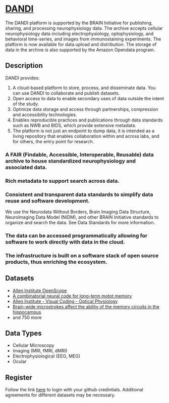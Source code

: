 # [DANDI](https://www.dandiarchive.org/)

The DANDI platform is supported by the BRAIN Initiative for publishing, sharing, and processing neurophysiology data. The archive accepts cellular neurophysiology data including electrophysiology, optophysiology, and behavioral time-series, and images from immunostaining experiments. The platform is now available for data upload and distribution. The storage of data in the archive is also supported by the Amazon Opendata program.

## Description

DANDI provides:

1. A cloud-based platform to store, process, and disseminate data. You can use DANDI to collaborate and publish datasets.
2. Open access to data to enable secondary uses of data outside the intent of the study.
3. Optimize data storage and access through partnerships, compression and accessibility technologies.
4. Enables reproducible practices and publications through data standards such as NWB and BIDS, which provide extensive metadata.
5. The platform is not just an endpoint to dump data, it is intended as a living repository that enables collaboration within and across labs, and for others, the entry point for research.

### A FAIR (Findable, Accessible, Interoperable, Reusable) data archive to house standardized neurophysiology and associated data.

### Rich metadata to support search across data.

### Consistent and transparent data standards to simplify data reuse and software development.

We use the Neurodata Without Borders, Brain Imaging Data Structure, Neuroimaging Data Model (NIDM), and other BRAIN Initiative standards to organize and search the data. See Data Standards for more information.

### The data can be accessed programmatically allowing for software to work directly with data in the cloud.

### The infrastructure is built on a software stack of open source products, thus enriching the ecosystem.

## Datasets

- [Allen Institute OpenScope](https://dandiarchive.org/dandiset/000253?pos=1)
- [A combinatorial neural code for long-term motot memory](https://dandiarchive.org/dandiset/001188?pos=6)
- [Allen Institute  - Visual Coding - Optical Physiology](https://dandiarchive.org/dandiset/000728?page=2&sortOption=0&sortDir=-1&showDrafts=true&showEmpty=false&pos=12)
- [Brain-wide microstrokes affect the ability of the memory circuits in the hippocampus](https://dandiarchive.org/dandiset/001184?page=2&sortOption=0&sortDir=-1&showDrafts=true&showEmpty=false&pos=11)
- and 750 more

## Data Types

- Cellular Microscopy
- Imaging (MRI, fMRI, dMRI)
- Electrophysiological (EEG, MEG)
- Ocular

## Register

Follow the link [here](https://dandiarchive.org/) to login with your github credintials. Additional agreements for different datasets may be necessary.
